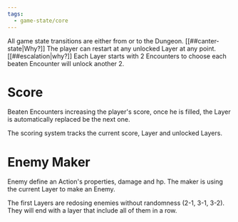 ```yaml
---
tags:
  - game-state/core
---
```

All game state transitions are either from or to the Dungeon. [[##canter-state|Why?]]
The player can restart at any unlocked Layer at any point. [[##escalation|why?]]
Each Layer starts with 2 Encounters to choose each beaten Encounter will unlock another 2. 

# Score
Beaten Encounters increasing the player's score, once he is filled, the Layer is automatically replaced be the next one.

The scoring system tracks the current score, Layer and unlocked Layers.

# Enemy Maker
Enemy define an Action's properties, damage and hp.
The maker is using the current Layer to make an Enemy.

The first Layers are redosing enemies without randomness (2-1, 3-1, 3-2). They will end with a layer that include all of them in a row. 
